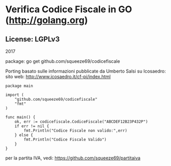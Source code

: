 # Verifica Codice Fiscale in GO (http://golang.org)

## License: LGPLv3

2017

package: go get github.com/squeeze69/codicefiscale

Porting basato sulle informazioni pubblicate da Umberto Salsi su Icosaedro:
sito web: http://www.icosaedro.it/cf-pi/index.html

```
package main

import (
	"github.com/squeeze69/codicefiscale"
	"fmt"
)

func main() {
	ok, err := codicefiscale.CodiceFiscale("ABCDEF12B23P432P")
	if err != nil {
		fmt.Println("Codice Fiscale non valido:",err)
	} else {
		fmt.Println("Codice Fiscale Valido")
	}
}
```

per la partita IVA, vedi: https://github.com/squeeze69/partitaiva
